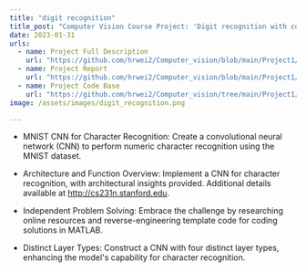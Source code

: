 ```yaml
---
title: "digit recognition"
title_post: "Computer Vision Course Project: 'Digit recognition with convolutional neural networks' - Scored 93%"
date: 2023-01-31
urls:
  - name: Project Full Description
    url: "https://github.com/hrwei2/Computer_vision/blob/main/Project1/project1.pdf"
  - name: Project Report
    url: "https://github.com/hrwei2/Computer_vision/blob/main/Project1/cmpt%20412%20project%201%20report.pdf"
  - name: Project Code Base
    url: "https://github.com/hrwei2/Computer_vision/tree/main/Project1/project1_package"
image: /assets/images/digit_recognition.png

---
```


- MNIST CNN for Character Recognition: Create a convolutional neural network (CNN) to perform numeric character recognition using the MNIST dataset.

- Architecture and Function Overview: Implement a CNN for character recognition, with architectural insights provided. Additional details available at http://cs231n.stanford.edu.

- Independent Problem Solving: Embrace the challenge by researching online resources and reverse-engineering template code for coding solutions in MATLAB.

- Distinct Layer Types: Construct a CNN with four distinct layer types, enhancing the model's capability for character recognition.